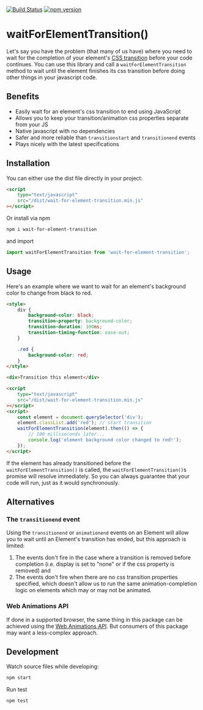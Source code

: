 [![Build Status](https://travis-ci.org/markcellus/wait-for-element-transition.svg?branch=master)](https://travis-ci.org/markcellus/wait-for-element-transition)
[![npm version](https://badge.fury.io/js/wait-for-element-transition.svg)](https://badge.fury.io/js/wait-for-element-transition)

# waitForElementTransition()

Let's say you have the problem (that many of us have) where you need to wait for the completion of your element's
[CSS transition](https://developer.mozilla.org/en-US/docs/Web/Guide/CSS/Using_CSS_transitions)
before your code continues. You can use this library and call a `waitForElementTransition` method to wait until
the element finishes its css transition before doing other things in your javascript code.

## Benefits

-   Easily wait for an element's css transition to end using JavaScript
-   Allows you to keep your transition/animation css properties separate from your JS
-   Native javascript with no dependencies
-   Safer and more reliable than `transitionstart` and `transitionend` events
-   Plays nicely with the latest specifications

## Installation

You can either use the dist file directly in your project:

```html
<script
    type="text/javascript"
    src="/dist/wait-for-element-transition.min.js"
></script>
```

Or install via npm

```bash
npm i wait-for-element-transition
```

and import

```javascript
import waitForElementTransition from 'wait-for-element-transition';
```

## Usage

Here's an example where we want to wait for an element's background color to change from black to red.

```html
<style>
    div {
        background-color: black;
        transition-property: background-color;
        transition-duration: 100ms;
        transition-timing-function: ease-out;
    }

    .red {
        background-color: red;
    }
</style>

<div>Transition this element</div>

<script
    type="text/javascript"
    src="/dist/wait-for-element-transition.min.js"
></script>
<script>
    const element = document.querySelector('div');
    element.classList.add('red'); // start transition
    waitForElementTransition(element).then(() => {
        // 100 milliseconds later...
        console.log('element background color changed to red!');
    });
</script>
```

If the element has already transitioned before the `waitForElementTransition()` is called, the `waitForElementTransition()`s
promise will resolve immediately. So you can always guarantee that your code will run, just as it would synchronously.

## Alternatives

### The `transitionend` event

Using the `transitionend` or `animationend` events on an Element will allow you to wait until an Element's transition
has ended, but this approach is limited:

1. The events don't fire in the case where a transition is removed before completion (i.e. display is set to "none" or if
   the css property is removed) and
1. The events don't fire when there are no css transition properties specified, which doesn't allow us to run the
   same animation-completion logic on elements which may or may not be animated.

### Web Animations API

If done in a supported browser, the same thing in this package can be achieved using the [Web Animations API](https://drafts.csswg.org/web-animations-1/). But consumers of this package may want a less-complex approach.


## Development

Watch source files while developing:

```bash
npm start
```

Run test

```bash
npm test
```